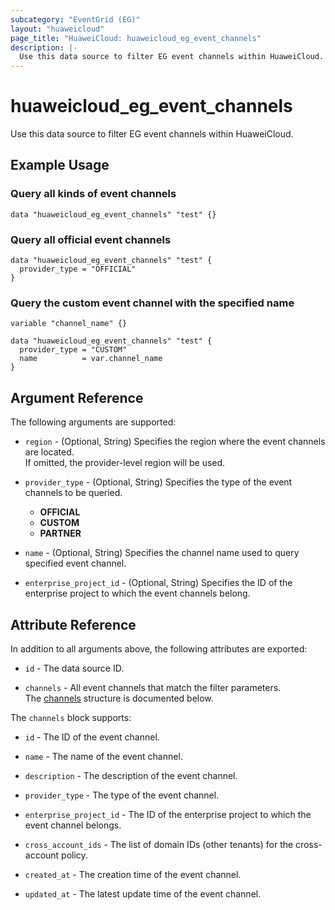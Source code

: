 ```yaml
---
subcategory: "EventGrid (EG)"
layout: "huaweicloud"
page_title: "HuaweiCloud: huaweicloud_eg_event_channels"
description: |-
  Use this data source to filter EG event channels within HuaweiCloud.
---
```


# huaweicloud_eg_event_channels

Use this data source to filter EG event channels within HuaweiCloud.

## Example Usage

### Query all kinds of event channels

```hcl
data "huaweicloud_eg_event_channels" "test" {}
```

### Query all official event channels

```hcl
data "huaweicloud_eg_event_channels" "test" {
  provider_type = "OFFICIAL"
}
```

### Query the custom event channel with the specified name

```hcl
variable "channel_name" {}

data "huaweicloud_eg_event_channels" "test" {
  provider_type = "CUSTOM"
  name          = var.channel_name
}
```

## Argument Reference

The following arguments are supported:

* `region` - (Optional, String) Specifies the region where the event channels are located.  
  If omitted, the provider-level region will be used.

* `provider_type` - (Optional, String) Specifies the type of the event channels to be queried.
  + **OFFICIAL**
  + **CUSTOM**
  + **PARTNER**

* `name` - (Optional, String) Specifies the channel name used to query specified event channel.

* `enterprise_project_id` - (Optional, String) Specifies the ID of the enterprise project to which the event channels
  belong.

## Attribute Reference

In addition to all arguments above, the following attributes are exported:

* `id` - The data source ID.

* `channels` - All event channels that match the filter parameters.  
  The [channels](#eg_event_channels_attr) structure is documented below.

<a name="eg_event_channels_attr"></a>
The `channels` block supports:

* `id` - The ID of the event channel.

* `name` - The name of the event channel.

* `description` - The description of the event channel.

* `provider_type` - The type of the event channel.

* `enterprise_project_id` - The ID of the enterprise project to which the event channel belongs.

* `cross_account_ids` - The list of domain IDs (other tenants) for the cross-account policy.

* `created_at` - The creation time of the event channel.

* `updated_at` - The latest update time of the event channel.
